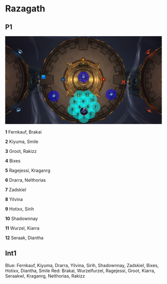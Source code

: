 # Razagath

## P1

![P1](/images/raziP1.png)

**1** Fernkauf, Brakai

**2** Kiyuma, Smile

**3** Groot, Rakizz

**4** Bixes

**5** Ragejessi, Kraganrg

**6** Drarra, Nelthorias

**7** Zadskiel

**8** Yilvina

**9** Hotixx, Sirih

**10** Shadownnay

**11** Wurzel, Kiarra

**12** Seraak, Diantha

## Int1

Blue: Fernkauf, Kiyuma, Drarra, Yilvina, Sirih, Shadownnay, Zadskiel, Bixes, Hotixx, Diantha, Smile
Red: Brakai, Wurzelfurzel, Ragejessi, Groot, Kiarra, Seraakwl, Kraganrg, Nelthorias, Rakizz